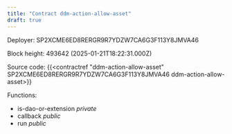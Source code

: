 ```yaml
---
title: "Contract ddm-action-allow-asset"
draft: true
---
```

Deployer: SP2XCME6ED8RERGR9R7YDZW7CA6G3F113Y8JMVA46


 



Block height: 493642 (2025-01-21T18:22:31.000Z)

Source code: {{<contractref "ddm-action-allow-asset" SP2XCME6ED8RERGR9R7YDZW7CA6G3F113Y8JMVA46 ddm-action-allow-asset>}}

Functions:

* is-dao-or-extension _private_
* callback _public_
* run _public_
